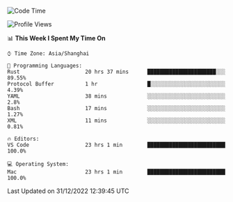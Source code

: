 <!--START_SECTION:waka-->
![Code Time](http://img.shields.io/badge/Code%20Time-1%2C825%20hrs%2055%20mins-blue)

![Profile Views](http://img.shields.io/badge/Profile%20Views-46-blue)

📊 **This Week I Spent My Time On** 

```text
⌚︎ Time Zone: Asia/Shanghai

💬 Programming Languages: 
Rust                     20 hrs 37 mins      ██████████████████████░░░   89.55% 
Protocol Buffer          1 hr                █░░░░░░░░░░░░░░░░░░░░░░░░   4.39% 
YAML                     38 mins             ░░░░░░░░░░░░░░░░░░░░░░░░░   2.8% 
Bash                     17 mins             ░░░░░░░░░░░░░░░░░░░░░░░░░   1.27% 
XML                      11 mins             ░░░░░░░░░░░░░░░░░░░░░░░░░   0.81%

🔥 Editors: 
VS Code                  23 hrs 1 min        █████████████████████████   100.0%

💻 Operating System: 
Mac                      23 hrs 1 min        █████████████████████████   100.0%

```


 Last Updated on 31/12/2022 12:39:45 UTC
<!--END_SECTION:waka-->

<!--![CodersRank](https://cr-skills-chart-widget.azurewebsites.net/api/api?username=BugenZhao&padding=16&tooltip=true&branding=false&sort-by-score=true&skills=Rust%2C%20Swift%2C%20C%2C%20TypeScript%2C%20Java%2C%20Go%2C%20Dart%2C%20C%2B%2B%2C%20Python%2C%20Assembly%2C%20Shell%2C%20Kotlin)-->
